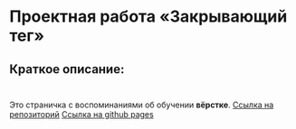 # Проектная работа «Закрывающий тег»<br>
## Краткое описание:<br><br>
Это страничка с воспоминаниями об обучении **вёрстке**.
[Ссылка на репозиторий](https://github.com/AlexSavOne/zakrivayuschiy-teg-f)
[Ссылка на github pages](https://alexsavone.github.io/zakrivayuschiy-teg-f/)
